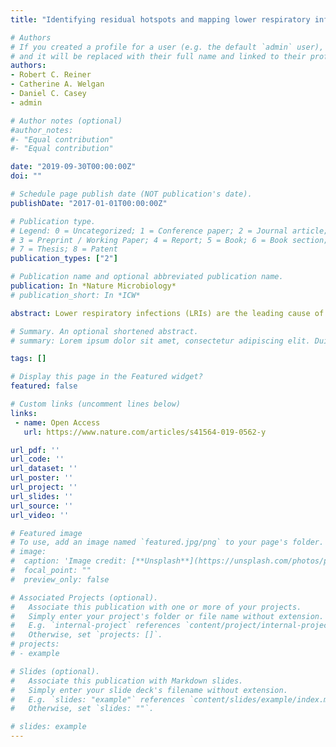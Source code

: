 ```yaml
---
title: "Identifying residual hotspots and mapping lower respiratory infection morbidity and mortality in African children from 2000 to 2017"

# Authors
# If you created a profile for a user (e.g. the default `admin` user), write the username (folder name) here 
# and it will be replaced with their full name and linked to their profile.
authors:
- Robert C. Reiner
- Catherine A. Welgan
- Daniel C. Casey
- admin

# Author notes (optional)
#author_notes:
#- "Equal contribution"
#- "Equal contribution"

date: "2019-09-30T00:00:00Z"
doi: ""

# Schedule page publish date (NOT publication's date).
publishDate: "2017-01-01T00:00:00Z"

# Publication type.
# Legend: 0 = Uncategorized; 1 = Conference paper; 2 = Journal article;
# 3 = Preprint / Working Paper; 4 = Report; 5 = Book; 6 = Book section;
# 7 = Thesis; 8 = Patent
publication_types: ["2"]

# Publication name and optional abbreviated publication name.
publication: In *Nature Microbiology*
# publication_short: In *ICW*

abstract: Lower respiratory infections (LRIs) are the leading cause of death in children under the age of 5, despite the existence of vaccines against many of their aetiologies. Furthermore, more than half of these deaths occur in Africa. Geospatial models can provide highly detailed estimates of trends subnationally, at the level where implementation of health policies has the greatest impact. We used Bayesian geostatistical modelling to estimate LRI incidence, prevalence and mortality in children under 5 subnationally in Africa for 2000–2017, using surveys covering 1.46 million children and 9,215,000 cases of LRI. Our model reveals large within-country variation in both health burden and its change over time. While reductions in childhood morbidity and mortality due to LRI were estimated for almost every country, we expose a cluster of residual high risk across seven countries, which averages 5.5 LRI deaths per 1,000 children per year. The preventable nature of the vast majority of LRI deaths mandates focused health system efforts in specific locations with the highest burden.

# Summary. An optional shortened abstract.
# summary: Lorem ipsum dolor sit amet, consectetur adipiscing elit. Duis posuere tellus ac convallis placerat. Proin tincidunt magna sed ex sollicitudin condimentum.

tags: []

# Display this page in the Featured widget?
featured: false

# Custom links (uncomment lines below)
links:
 - name: Open Access
   url: https://www.nature.com/articles/s41564-019-0562-y

url_pdf: ''
url_code: ''
url_dataset: ''
url_poster: ''
url_project: ''
url_slides: ''
url_source: ''
url_video: ''

# Featured image
# To use, add an image named `featured.jpg/png` to your page's folder. 
# image:
#  caption: 'Image credit: [**Unsplash**](https://unsplash.com/photos/pLCdAaMFLTE)'
#  focal_point: ""
#  preview_only: false

# Associated Projects (optional).
#   Associate this publication with one or more of your projects.
#   Simply enter your project's folder or file name without extension.
#   E.g. `internal-project` references `content/project/internal-project/index.md`.
#   Otherwise, set `projects: []`.
# projects:
# - example

# Slides (optional).
#   Associate this publication with Markdown slides.
#   Simply enter your slide deck's filename without extension.
#   E.g. `slides: "example"` references `content/slides/example/index.md`.
#   Otherwise, set `slides: ""`.

# slides: example
---
```

